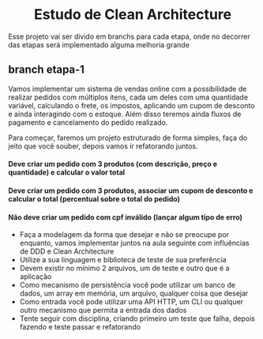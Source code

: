 <h1 align="center">Estudo de Clean Architecture</h1>

Esse projeto vai ser divido em branchs para cada etapa, onde no decorrer das etapas será implementado alguma melhoria grande

## branch etapa-1

Vamos implementar um sistema de vendas online com a possibilidade de realizar pedidos com múltiplos itens, cada um deles com uma quantidade variável, calculando o frete, os impostos, aplicando um cupom de desconto e ainda interagindo com o estoque. Além disso teremos ainda fluxos de pagamento e cancelamento do pedido realizado.

Para começar, faremos um projeto estruturado de forma simples, faça do jeito que você souber, depois vamos ir refatorando juntos.

#### Deve criar um pedido com 3 produtos (com descrição, preço e quantidade) e calcular o valor total

#### Deve criar um pedido com 3 produtos, associar um cupom de desconto e calcular o total (percentual sobre o total do pedido)

#### Não deve criar um pedido com cpf inválido (lançar algum tipo de erro)

- Faça a modelagem da forma que desejar e não se preocupe por enquanto, vamos implementar juntos na aula seguinte com influências de DDD e Clean Architecture
- Utilize a sua linguagem e biblioteca de teste de sua preferência
- Devem existir no mínimo 2 arquivos, um de teste e outro que é a aplicação
- Como mecanismo de persistência você pode utilizar um banco de dados, um array em memória, um arquivo, qualquer coisa que desejar
- Como entrada você pode utilizar uma API HTTP, um CLI ou qualquer outro mecanismo que permita a entrada dos dados
- Tente seguir com disciplina, criando primeiro um teste que falha, depois fazendo e teste passar e refatorando
